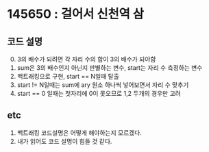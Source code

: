 # 145650 : 걸어서 신천역 삼

## 코드 설명
0. 3의 배수가 되려면 각 자리 수의 합이 3의 배수가 되야함
1. sum은 3의 배수인지 아닌지 판별하는 변수, start는 자리 수 측정하는 변수
2. 백트래킹으로 구현, start == N일때 탈출
3. start != N일때는 sum에 ary 원소 하나씩 넣어보면서 자리 수 맞추기
4. start == 0 일때는 첫자리에 0이 못오므로 1,2 두개의 경우만 고려


## etc
1. 백트래킹 코드설명은 어떻게 해야하는지 모르겠다.
2. 내가 읽어도 코드 설명이 힘들 것 같다.
